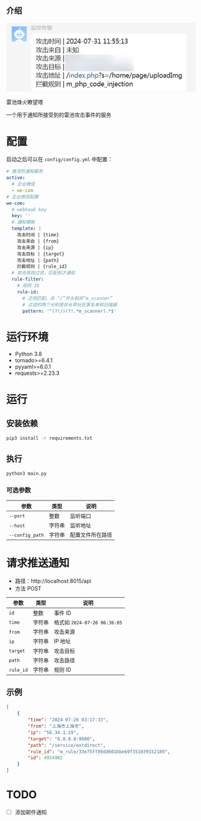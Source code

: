 ## 介绍

![烽火瞭望塔](imgs/preview.png)

雷池烽火瞭望塔

一个用于通知所接受到的雷池攻击事件的服务

# 配置

启动之后可以在 `config/config.yml` 中配置：

```yaml
# 激活的通知服务
active:
  # 企业微信
  - we-com
# 企业微信配置
we-com:
  # webhook key
  key: ''
  # 通知模板
  template: |
    攻击时间 | {time}
    攻击来自 | {from}
    攻击来源 | {ip}
    攻击目标 | {target}
    攻击地址 | {path}
    拦截规则 | {rule_id}
  # 攻击规则过滤，匹配到才通知
  rule-filter:
    # 规则 ID
    rule-id:
      # 正则匹配，非 “/”开头和非“m_scanner”
      # 过滤的两个分别是非长亭社区黑名单和扫描器
      pattern: '^(?!/)(?!.*m_scanner).*$'
```

# 运行环境

- Python 3.8
- tornado>=6.4.1
- pyyaml>=6.0.1
- requests>=2.23.3

# 运行

## 安装依赖

```bash
pip3 install -r requirements.txt
```

## 执行

```bash
python3 main.py
```

### 可选参数

| 参数              | 类型  | 说明       |
|-----------------|-----|----------|
| `--port`        | 整数  | 监听端口     |
| `--host`        | 字符串 | 监听地址     |
| `--config_path` | 字符串 | 配置文件所在路径 |


# 请求推送通知

- 路径：http://localhost:8015/api
- 方法 POST

| 参数        | 类型  | 说明                        |
|-----------|-----|---------------------------|
| `id`      | 整数  | 事件 ID                     |
| `time`    | 字符串 | 格式如 `2024-07-26 06:36:05` |
| `from`    | 字符串 | 攻击来源                      |
| `ip`      | 字符串 | IP 地址                     |
| `target`  | 字符串 | 攻击目标                      |
| `path`    | 字符串 | 攻击路径                      |
| `rule_id` | 字符串 | 规则 ID                     |

## 示例

```json
[
    {
        "time": "2024-07-26 03:17:33",
        "from": "上海市上海市",
        "ip": "58.34.1.19",
        "target": "8.8.8.8:9080",
        "path": "/service/extdirect",
        "rule_id": "m_rule/33e75ff09dd601bbe69f351039152189",
        "id": 4934902
    }
]
```

# TODO

- [ ] 添加邮件通知
